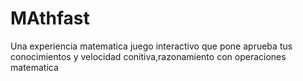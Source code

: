 # MAthfast
Una experiencia matematica juego interactivo que pone aprueba tus conocimientos y velocidad conitiva,razonamiento con operaciones matematica
